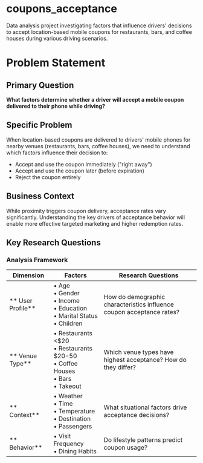 # coupons_acceptance
Data analysis project investigating factors that influence drivers' decisions to accept location-based mobile coupons for restaurants, bars, and coffee houses during various driving scenarios.

# Problem Statement

## Primary Question
**What factors determine whether a driver will accept a mobile coupon delivered to their phone while driving?**

## Specific Problem
When location-based coupons are delivered to drivers' mobile phones for nearby venues (restaurants, bars, coffee houses), we need to understand which factors influence their decision to:
- Accept and use the coupon immediately ("right away")
- Accept and use the coupon later (before expiration)  
- Reject the coupon entirely

## Business Context
While proximity triggers coupon delivery, acceptance rates vary significantly. Understanding the key drivers of acceptance behavior will enable more effective targeted marketing and higher redemption rates.

## Key Research Questions

### Analysis Framework

| Dimension | Factors | Research Questions |
|-----------|---------|-------------------|
| ** User Profile** | • Age<br>• Gender<br>• Income<br>• Education<br>• Marital Status<br>• Children | How do demographic characteristics influence coupon acceptance rates? |
| ** Venue Type** | • Restaurants <$20<br>• Restaurants $20-50<br>• Coffee Houses<br>• Bars<br>• Takeout | Which venue types have highest acceptance? How do they differ? |
| ** Context** | • Weather<br>• Time<br>• Temperature<br>• Destination<br>• Passengers | What situational factors drive acceptance decisions? |
| ** Behavior** | • Visit Frequency<br>• Dining Habits | Do lifestyle patterns predict coupon usage? |
